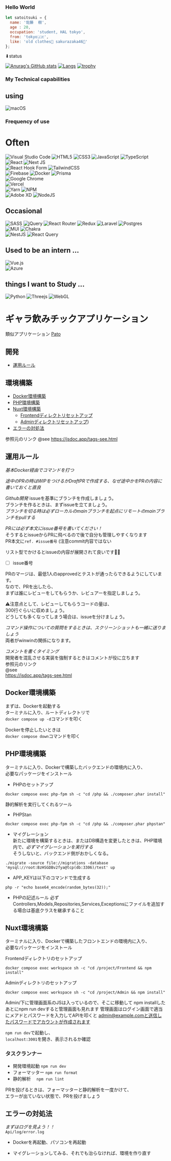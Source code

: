 ### Hello World

```js
let satoitsuki = {
  name: '佐藤  樹',
  age : 20, 
  occupation: 'student, HAL tokyo',
  from: 'tokyo🇯🇵',
  like: 'old clothes👲 sakurazaka46💃'
};
```

⬇︎status <br>

[![Anurag's GitHub stats](https://github-readme-stats.vercel.app/api?username=futureituki)](https://github.com/anuraghazra/github-readme-stats)
[![Langs](https://github-readme-stats.vercel.app/api/top-langs/?username=futureituki&layout=compact)](https://github.com/futureituki)
[![trophy](https://github-profile-trophy.vercel.app/?username=futureituki&theme=onedark&column=7)](https://github.com/ryo-ma/github-profile-trophy)
### My Technical capabilities

## using
![macOS](https://img.shields.io/badge/mac%20os-000000?style=for-the-badge&logo=macos&logoColor=F0F0F0)

### Frequency of use

# Often

![Visual Studio Code](https://img.shields.io/badge/Visual%20Studio%20Code-0078d7.svg?style=for-the-badge&logo=visual-studio-code&logoColor=white)
![HTML5](https://img.shields.io/badge/html5-E34F26.svg?style=for-the-badge&logo=html5&logoColor=white)
![CSS3](https://img.shields.io/badge/css3-1572B6.svg?style=for-the-badge&logo=css3&logoColor=white)
![JavaScript](https://img.shields.io/badge/javascript-323330.svg?style=for-the-badge&logo=javascript&logoColor=%23F7DF1E)
![TypeScript](https://img.shields.io/badge/typescript-%23007ACC.svg?style=for-the-badge&logo=typescript&logoColor=white)<br>
![React](https://img.shields.io/badge/react-%2320232a.svg?style=for-the-badge&logo=react&logoColor=%2361DAFB)
![Next JS](https://img.shields.io/badge/Next-black?style=for-the-badge&logo=next.js&logoColor=white)<br>
![React Hook Form](https://img.shields.io/badge/React%20Hook%20Form-%23EC5990.svg?style=for-the-badge&logo=reacthookform&logoColor=white)
![TailwindCSS](https://img.shields.io/badge/tailwindcss-%2338B2AC.svg?style=for-the-badge&logo=tailwind-css&logoColor=white)<br>
![Firebase](https://img.shields.io/badge/Firebase-039BE5?style=for-the-badge&logo=Firebase&logoColor=white)
![Docker](https://img.shields.io/badge/docker-%230db7ed.svg?style=for-the-badge&logo=docker&logoColor=white)
![Prisma](https://img.shields.io/badge/Prisma-3982CE?style=for-the-badge&logo=Prisma&logoColor=white)<br>
![Google Chrome](https://img.shields.io/badge/Google%20Chrome-4285F4?style=for-the-badge&logo=GoogleChrome&logoColor=white)<br>
![Vercel](https://img.shields.io/badge/vercel-%23000000.svg?style=for-the-badge&logo=vercel&logoColor=white)<br>
![Yarn](https://img.shields.io/badge/yarn-%232C8EBB.svg?style=for-the-badge&logo=yarn&logoColor=white)
![NPM](https://img.shields.io/badge/NPM-%23000000.svg?style=for-the-badge&logo=npm&logoColor=white)<br>
![Adobe XD](https://img.shields.io/badge/XD-470137?style=for-the-badge&logo=Adobe%20XD&logoColor=#FF61F6)
![NodeJS](https://img.shields.io/badge/node.js-6DA55F?style=for-the-badge&logo=node.js&logoColor=white)<br>

## Occasional
![SASS](https://img.shields.io/badge/SASS-hotpink.svg?style=for-the-badge&logo=SASS&logoColor=white)
![jQuery](https://img.shields.io/badge/jquery-%230769AD.svg?style=for-the-badge&logo=jquery&logoColor=white)
![React Router](https://img.shields.io/badge/React_Router-CA4245?style=for-the-badge&logo=react-router&logoColor=white)
![Redux](https://img.shields.io/badge/redux-%23593d88.svg?style=for-the-badge&logo=redux&logoColor=white)
![Laravel](https://img.shields.io/badge/laravel-%23FF2D20.svg?style=for-the-badge&logo=laravel&logoColor=white)
![Postgres](https://img.shields.io/badge/postgres-%23316192.svg?style=for-the-badge&logo=postgresql&logoColor=white)<br>
![MUI](https://img.shields.io/badge/MUI-%230081CB.svg?style=for-the-badge&logo=mui&logoColor=white)
![Chakra](https://img.shields.io/badge/chakra-%234ED1C5.svg?style=for-the-badge&logo=chakraui&logoColor=white)<br>
![NestJS](https://img.shields.io/badge/nestjs-%23E0234E.svg?style=for-the-badge&logo=nestjs&logoColor=white)
![React Query](https://img.shields.io/badge/-React%20Query-FF4154?style=for-the-badge&logo=react%20query&logoColor=white)

## Used to be an intern ... <br>
![Vue.js](https://img.shields.io/badge/vuejs-%2335495e.svg?style=for-the-badge&logo=vuedotjs&logoColor=%234FC08D)<br>
![Azure](https://img.shields.io/badge/azure-%230072C6.svg?style=for-the-badge&logo=microsoftazure&logoColor=white)

## things I want to Study ... <br>
![Python](https://img.shields.io/badge/python-3670A0?style=for-the-badge&logo=python&logoColor=ffdd54)
![Threejs](https://img.shields.io/badge/threejs-black?style=for-the-badge&logo=three.js&logoColor=white)
![WebGL](https://img.shields.io/badge/WebGL-990000?logo=webgl&logoColor=white&style=for-the-badge)

# ギャラ飲みチックアプリケーション
類似アプリケーション [Pato](https://pato.today/guest/)

## 開発
- [運用ルール](#運用ルール)
## 環境構築
- [Docker環境構築](#Docker環境構築)
- [PHP環境構築](#PHP環境構築)
- [Nuxt環境構築](#Nuxt環境構築)
  - [Frontendディレクトリセットアップ](#Frontendディレクトリセットアップ)
  - [Adminディレクトリセットアップ](#Adminディレクトリセットアップ))
- [エラーの対処法](#エラーの対処法)


参照元のリンク
@see
https://jsdoc.app/tags-see.html

## 運用ルール    

*基本Docker経由でコマンドを打つ*

*途中のPRの時はWIPをつけるかDraftPRで作成する、なぜ途中かをPRの内容に書いておくと直良*

*Github開発*
issueを基準にブランチを作成しましょう。    
ブランチを作るときは、まずissueを立てましょう。    
*ブランチを切る時は必ずローカルのmainブランチを起点にリモートのmainブランチをpullする*    

*PRには必ず本文にissue番号を書いてください！*   
そうするとissueからPRに飛べるので後で自分も管理しやすくなります   
PR本文に`ref. #issue番号` (注意commit内容ではない  

リスト型でかけるとissueの内容が展開されて良いです🙆‍♀️    
- [ ] issue番号

PRのマージは、最低1人のapprovedとテストが通ったらできるようにしています。    
なので、PRを出したら、    
まずは誰にレビューをしてもらうか、レビュアーを指定しましょう。    

⚠️注意点として、レビューしてもらうコードの量は、   
300行ぐらいに収めましょう。   
どうしても多くなってしまう場合は、issueを分けましょう。    

*コマンド操作についての質問をするときは、スクリーンショットも一緒に送りましょう*   
両者がwinwinの関係になります。        

*コメントを書くタイミング*    
開発者を混乱させる実装を強制するときはコメントが役に立ちます    
参照元のリンク   
@see    
https://jsdoc.app/tags-see.html

## Docker環境構築
まずは、Dockerを起動する   
ターミナルに入り、ルートディレクトリで  
`docker compose up -d`コマンドを叩く

Dockerを停止したいときは   
`docker compose down`コマンドを叩く

## PHP環境構築
ターミナルに入り、Dockerで構築したバックエンドの環境内に入り、    
必要なパッケージをインストール

- PHPのセットアップ
```shell
docker compose exec php-fpm sh -c "cd /php && ./composer.phar install"
```

静的解析を実行してくれるツール

- PHPStan
```shell
docker compose exec php-fpm sh -c "cd /php && ./composer.phar phpstan"
```

- マイグレーション    
新たに環境を構築するときは、またはDB構造を変更したときは、PHP環境内で、*必ずマイグレーションを実行する*   
そうしないと、バックエンド側がおかしくなる。    

```cd /db/
./migrate -source file://migrations -database 'mysql://root:BzHSGDBv2fya@tcp(db:3306)/test' up
```
- APP_KEYは以下のコマンドで生成する
```shell
php -r "echo base64_encode(random_bytes(32));"
```

- PHPの記述ルール
必ず Controllers,Models,Repositories,Services,Exceptionsにファイルを追加する場合は基底クラスを継承すること

## Nuxt環境構築
ターミナルに入り、Dockerで構築したフロントエンドの環境内に入り、    
必要なパッケージをインストール

Frontendディレクトリのセットアップ
```shell
docker compose exec workspace sh -c "cd /project/Frontend && npm install"
```   

Adminディレクトリのセットアップ
```shell
docker compose exec workspace sh -c "cd /project/Admin && npm install"
```   
Admin/下に管理画面系のJSは入っているので、そこに移動して npm installしたあとにnpm run devすると管理画面も見れます
管理画面はログイン画面で適当にメアドとパスワードを入力してAPIを叩くと admin@example.comと送信したパスワードでアカウントが作成されます

`npm run dev`で起動し、    
`localhost:3001`を開き、表示されるか確認

### タスクランナー
- 開発環境起動 `npm run dev`
- フォーマッター `npm run format`
- 静的解析　 `npm run lint`

PRを投げるときは、フォーマッターと静的解析を一度かけて、   
エラーが出ていない状態で、PRを投げましょう    

## エラーの対処法

*まずはログを見よう！！*   
`Api/log/error.log` 

- Dockerを再起動、パソコンを再起動  

- マイグレーションしてみる、それでも治らなければ、環境を作り直す
